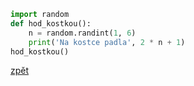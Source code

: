 ```python
import random
def hod_kostkou():
    n = random.randint(1, 6)
    print('Na kostce padla', 2 * n + 1)
hod_kostkou()
```

[zpět](../../programovani_uvod.md#úkol-6-4)